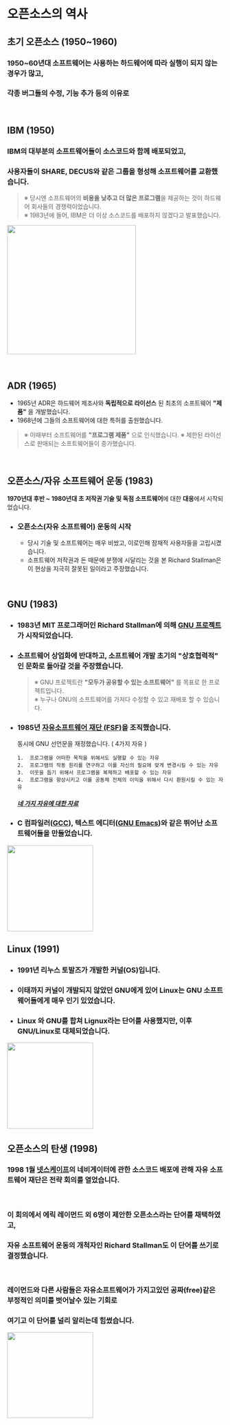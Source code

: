 # **오픈소스의 역사**

## **초기 오픈소스 (1950~1960)**
### 1950~60년대 소프트웨어는 사용하는 하드웨어에 따라 실행이 되지 않는 경우가 많고,
### 각종 버그들의 수정, 기능 추가 등의 이유로 

<br>

## **IBM (1950)**
### IBM의 대부분의 소프트웨어들이 소스코드와 함께 배포되었고,
### 사용자들이 SHARE, DECUS와 같은 그룹을 형성해 소프트웨어를 교환했습니다.
>※ 당시엔 소프트웨어의 **비용을 낮추고 더 많은 프로그램**을 제공하는 것이 하드웨어 회사들의 경쟁력이었습니다.<br>
>※ 1983년에 들어, IBM은 더 이상 소스코드를 배포하지 않겠다고 발표했습니다.

<kbd><a href="https://www.ibm.com/">
<img width="300" src="https://user-images.githubusercontent.com/45596014/193438499-1b58f81b-a84c-422a-b8b8-b03375fffb8c.jpg">
</a></kbd>

<br>

## **ADR (1965)**
- 1965년 ADR은 하드웨어 제조사와 **독립적으로 라이선스** 된 최초의 소프트웨어 **"제품"** 을 개발했습니다.
- 1968년에 그들의 소프트웨어에 대한 특허를 출원했습니다.
>※ 이때부터 소프트웨어를 **"프로그램 제품"** 으로 인식했습니다.
>※ 제한된 라이선스로 판매되는 소프트웨어들이 증가했습니다.
    
<br>

## **오픈소스/자유 소프트웨어 운동 (1983)**
**1970년대 후반 ~ 1980년대 초 저작권 기술 및 독점 소프트웨어**에 대한 **대응**에서 시작되었습니다.
- ### 오픈소스(자유 소프트웨어) 운동의 시작
  - 당시 기술 및 소프트웨어는 매우 비쌌고, 이로인해 잠재적 사용자들을 고립시켰습니다.
  - 소프트웨어 저작권과 돈 때문에 분쟁에 시달리는 것을 본 Richard Stallman은 이 현상을 지극히 잘못된 일이라고 주장했습니다.

<br>

## **GNU (1983)**
  - ### 1983년 MIT 프로그래머인 **Richard Stallman**에 의해 [GNU 프로젝트](https://www.gnu.org)가 시작되었습니다.
  - ### 소프트웨어 상업화에 반대하고, 소프트웨어 개발 초기의 **"상호협력적"** 인 문화로 돌아갈 것을 주장했습니다.<br>
      >※ GNU 프로젝트란 **"모두가 공유할 수 있는 소프트웨어"** 를 목표로 한 프로젝트입니다.<br>
      >※ 누구나 GNU의 소프트웨어를 가져다 수정할 수 있고 재배포 할 수 있습니다.
      
  - ### 1985년 [자유소프트웨어 재단 (FSF)](http://www.fsf.org)을 조직했습니다.<br>
      동시에 GNU 선언문을 재정했습니다. ( 4가지 자유 )
      ```properties
      1.  프로그램을 어떠한 목적을 위해서도 실행할 수 있는 자유
      2.  프로그램의 작동 원리를 연구하고 이를 자신의 필요에 맞게 변경시킬 수 있는 자유
      3.  이웃을 돕기 위해서 프로그램을 복제하고 배포할 수 있는 자유
      4.  프로그램을 향상시키고 이를 공동체 전체의 이익을 위해서 다시 환원시킬 수 있는 자유
      ```
      ##### [네 가지 자유에 대한 자료](https://www.gnu.org/philosophy/free-sw.html)

  - ### C 컴파일러([GCC](https://gcc.gnu.org/)), 텍스트 에디터([GNU Emacs](https://www.gnu.org/software/emacs/))와 같은 뛰어난 소프트웨어들을 만들었습니다.

  <kbd>
  <img width="200" src="https://user-images.githubusercontent.com/45596014/193442844-69c7f91b-48ca-4d26-b124-c12f1d544548.png">
  </kbd>
    
<br>

## **Linux (1991)**
  - ### 1991년 리누스 토발즈가 개발한 커널(OS)입니다.
  - ### 이태까지 커널이 개발되지 않았던 GNU에게 있어 Linux는 GNU 소프트웨어들에게 매우 인기 있었습니다.
  - ### Linux 와 GNU를 합쳐 Lignux라는 단어를 사용했지만, 이후 GNU/Linux로 대체되었습니다.<br>

  <kbd>
  <img width="200" src="https://user-images.githubusercontent.com/45596014/193441162-dcfc7a26-e27d-4878-a3f2-641beb4a1baa.svg">
  </kbd>

<br>

## **오픈소스의 탄생 (1998)**
### 1998 1월 [넷스케이프](https://isp.netscape.com/)의 네비게이터에 관한 소스코드 배포에 관해 자유 소프트웨어 재단은 전략 회의를 열었습니다.

<br>

### 이 회의에서 에릭 레이먼드 외 6명이 제안한 오픈소스라는 단어를 채택하였고,
### 자유 소프트웨어 운동의 개척자인 Richard Stallman도 이 단어를 쓰기로 결정했습니다.

<br>

### 레이먼드와 다른 사람들은 자유소프트웨어가 가지고있던 공짜(free)같은 부정적인 의미를 벗어날수 있는 기회로 
### 여기고 이 단어를 널리 알리는데 힘썼습니다.

<kbd>
<img width="200" src="https://opensource.org/sites/default/files/public/osi_keyhole_300X300_90ppi_0.png">
</kbd>

<br>

